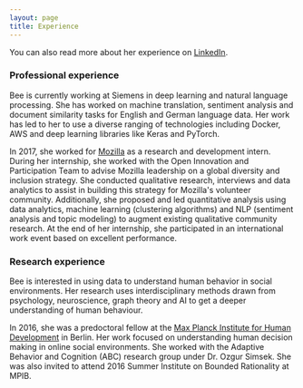 ```yaml
---
layout: page
title: Experience
---
```

You can also read more about her experience on <a href="http://https://www.linkedin.com/in/bee2502/" target="_blank">LinkedIn</a>.

### Professional experience

Bee is currently working at Siemens in deep learning and natural language processing. She has worked on machine translation, sentiment analysis and document similarity tasks for English and German language data. Her work has led to her to use a diverse ranging of technologies including Docker, AWS and deep learning libraries like Keras and PyTorch.

In 2017, she worked for [Mozilla](https://www.mozilla.org/en-US/about/) as a research and development intern. During her internship, she worked with the Open Innovation and Participation Team to advise Mozilla leadership on a global diversity and inclusion strategy. She conducted qualitative research, interviews and data analytics to assist in building this strategy for Mozilla's volunteer community. Additionally, she proposed and led quantitative analysis using data analytics, machine learning (clustering algorithms) and NLP (sentiment analysis and topic modeling) to augment existing qualitative community research. At the end of her internship, she participated in an international work event based on excellent performance.


### Research experience

Bee is interested in using data to understand human behavior in social environments. Her research uses interdisciplinary methods drawn from psychology, neuroscience, graph theory and AI to get a deeper understanding of human behaviour. 

In 2016, she was a predoctoral fellow at the [Max Planck Institute for Human Development](https://www.mpib-berlin.mpg.de/en) in Berlin. Her work focused on understanding human decision making in online social environments. She worked with the Adaptive Behavior and Cognition (ABC) research group under Dr. Ozgur Simsek. She was also invited to attend 2016 Summer Institute on Bounded Rationality at MPIB.



